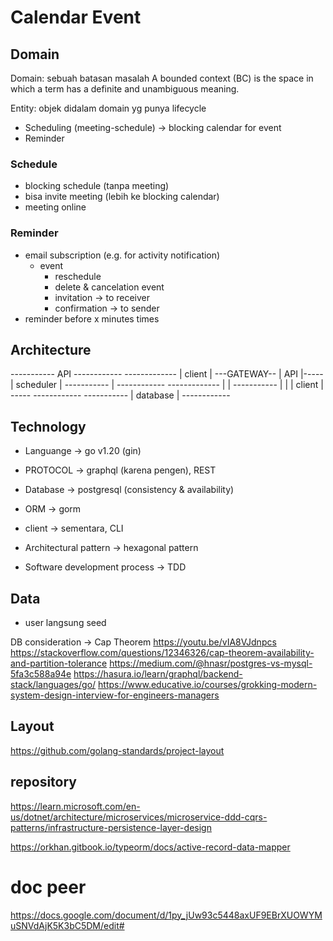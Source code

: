 # Calendar Event

## Domain
Domain: sebuah batasan masalah
A bounded context (BC) is the space in which a term has a definite and unambiguous meaning.

Entity: objek didalam domain yg punya lifecycle

- Scheduling (meeting-schedule) -> blocking calendar for event
- Reminder

### Schedule
- blocking schedule (tanpa meeting)
- bisa invite meeting (lebih ke blocking calendar)
- meeting online

### Reminder
- email subscription (e.g. for activity notification)
    - event
        - reschedule
        - delete & cancelation event
        - invitation -> to receiver
        - confirmation -> to sender
- reminder before x minutes times

## Architecture

-----------     API      ------------     -------------
| client  | ---GATEWAY-- |    API   |-----| scheduler |
-----------     |        ------------     -------------
                |              | 
-----------     |              |
| client  | -----        ------------
-----------              | database |
                         ------------

## Technology
- Languange -> go v1.20 (gin)
- PROTOCOL  -> graphql (karena pengen), REST
- Database  -> postgresql (consistency & availability)
- ORM       -> gorm
- client    -> sementara, CLI

- Architectural pattern -> hexagonal pattern
- Software development process -> TDD

## Data
- user langsung seed

DB consideration -> Cap Theorem
https://youtu.be/vIA8VJdnpcs
https://stackoverflow.com/questions/12346326/cap-theorem-availability-and-partition-tolerance
https://medium.com/@hnasr/postgres-vs-mysql-5fa3c588a94e
https://hasura.io/learn/graphql/backend-stack/languages/go/
https://www.educative.io/courses/grokking-modern-system-design-interview-for-engineers-managers

## Layout
https://github.com/golang-standards/project-layout

## repository
https://learn.microsoft.com/en-us/dotnet/architecture/microservices/microservice-ddd-cqrs-patterns/infrastructure-persistence-layer-design

https://orkhan.gitbook.io/typeorm/docs/active-record-data-mapper


# doc peer
https://docs.google.com/document/d/1py_jUw93c5448axUF9EBrXUOWYMuSNVdAjK5K3bC5DM/edit#